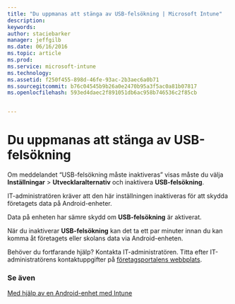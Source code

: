 ```yaml
---
title: "Du uppmanas att stänga av USB-felsökning | Microsoft Intune"
description: 
keywords: 
author: staciebarker
manager: jeffgilb
ms.date: 06/16/2016
ms.topic: article
ms.prod: 
ms.service: microsoft-intune
ms.technology: 
ms.assetid: f250f455-898d-46fe-93ac-2b3aec6a0b71
ms.sourcegitcommit: b76c04545b9b26a0e2470b95a3f5ac0a81b07817
ms.openlocfilehash: 593ed4daec2f891051db6ac958b746536c2f85cb


---
```


# Du uppmanas att stänga av USB-felsökning

Om meddelandet “USB-felsökning måste inaktiveras” visas måste du välja **Inställningar** > **Utvecklaralternativ** och inaktivera **USB-felsökning**. 

IT-administratören kräver att den här inställningen inaktiveras för att skydda företagets data på Android-enheter. 

Data på enheten har sämre skydd om **USB-felsökning** är aktiverat.

När du inaktiverar **USB-felsökning** kan det ta ett par minuter innan du kan komma åt företagets eller skolans data via Android-enheten.

Behöver du fortfarande hjälp? Kontakta IT-administratören. Titta efter IT-administratörens kontaktuppgifter på [företagsportalens webbplats](http://portal.manage.microsoft.com).

### Se även
[Med hjälp av en Android-enhet med Intune](using-your-android-device-with-intune.md)



<!--HONumber=Jul16_HO2-->


